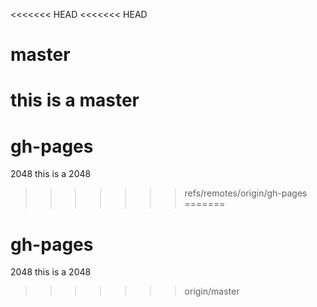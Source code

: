 <<<<<<< HEAD
<<<<<<< HEAD
# master
this is a master
=======
# gh-pages
2048
this is a 2048
>>>>>>> refs/remotes/origin/gh-pages
=======
# gh-pages
2048
this is a 2048
>>>>>>> origin/master
